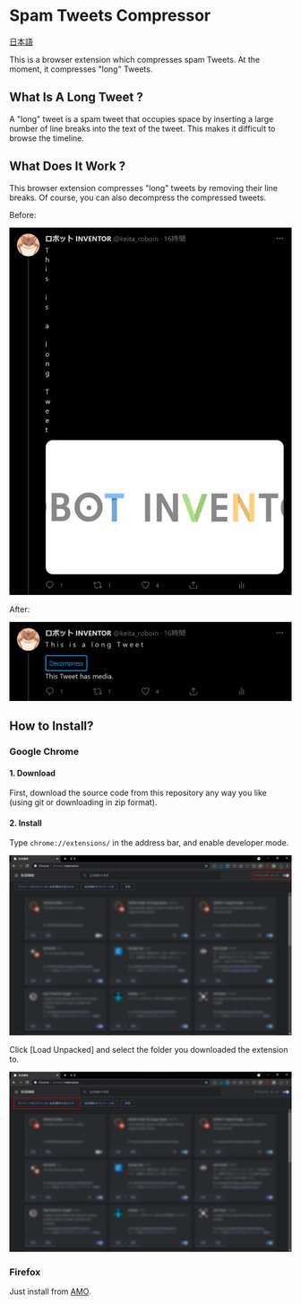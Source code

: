 # Spam Tweets Compressor

[日本語](README_ja.md)

This is a browser extension which compresses spam Tweets. At the moment, it compresses "long" Tweets.

## What Is A Long Tweet ?

A "long" tweet is a spam tweet that occupies space by inserting a large number of line breaks into the text of the tweet. This makes it difficult to browse the timeline.

## What Does It Work ?

This browser extension compresses "long" tweets by removing their line breaks. Of course, you can also decompress the compressed tweets.

Before:

![Screenshot](image/for_readme/long_tweet_uncompressed.png)

After:

![Screenshot](image/for_readme/long_tweet_compressed.png)

## How to Install?

### Google Chrome

#### 1. Download

First, download the source code from this repository any way you like (using git or downloading in zip format).

#### 2. Install

Type ``chrome://extensions/`` in the address bar, and enable developer mode.

![Screenshot](image/for_readme/chrome_extensions.png)

Click [Load Unpacked] and select the folder you downloaded the extension to.

![Screenshot](image/for_readme/chrome_extensions2.png)

### Firefox

Just install from [AMO](https://addons.mozilla.org/ja/firefox/addon/spam-tweets-compressor/).
